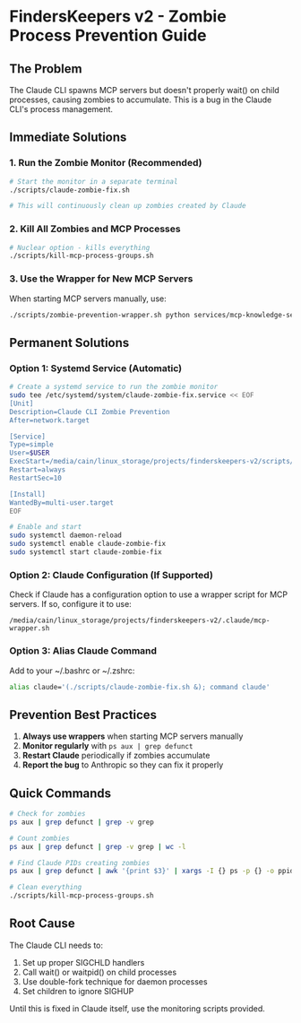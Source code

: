 # FindersKeepers v2 - Zombie Process Prevention Guide

## The Problem
The Claude CLI spawns MCP servers but doesn't properly wait() on child processes, causing zombies to accumulate. This is a bug in the Claude CLI's process management.

## Immediate Solutions

### 1. Run the Zombie Monitor (Recommended)
```bash
# Start the monitor in a separate terminal
./scripts/claude-zombie-fix.sh

# This will continuously clean up zombies created by Claude
```

### 2. Kill All Zombies and MCP Processes
```bash
# Nuclear option - kills everything
./scripts/kill-mcp-process-groups.sh
```

### 3. Use the Wrapper for New MCP Servers
When starting MCP servers manually, use:
```bash
./scripts/zombie-prevention-wrapper.sh python services/mcp-knowledge-server/src/knowledge_server.py
```

## Permanent Solutions

### Option 1: Systemd Service (Automatic)
```bash
# Create a systemd service to run the zombie monitor
sudo tee /etc/systemd/system/claude-zombie-fix.service << EOF
[Unit]
Description=Claude CLI Zombie Prevention
After=network.target

[Service]
Type=simple
User=$USER
ExecStart=/media/cain/linux_storage/projects/finderskeepers-v2/scripts/claude-zombie-fix.sh
Restart=always
RestartSec=10

[Install]
WantedBy=multi-user.target
EOF

# Enable and start
sudo systemctl daemon-reload
sudo systemctl enable claude-zombie-fix
sudo systemctl start claude-zombie-fix
```

### Option 2: Claude Configuration (If Supported)
Check if Claude has a configuration option to use a wrapper script for MCP servers. If so, configure it to use:
```
/media/cain/linux_storage/projects/finderskeepers-v2/.claude/mcp-wrapper.sh
```

### Option 3: Alias Claude Command
Add to your ~/.bashrc or ~/.zshrc:
```bash
alias claude='(./scripts/claude-zombie-fix.sh &); command claude'
```

## Prevention Best Practices

1. **Always use wrappers** when starting MCP servers manually
2. **Monitor regularly** with `ps aux | grep defunct`
3. **Restart Claude** periodically if zombies accumulate
4. **Report the bug** to Anthropic so they can fix it properly

## Quick Commands

```bash
# Check for zombies
ps aux | grep defunct | grep -v grep

# Count zombies
ps aux | grep defunct | grep -v grep | wc -l

# Find Claude PIDs creating zombies
ps aux | grep defunct | awk '{print $3}' | xargs -I {} ps -p {} -o ppid= | sort | uniq

# Clean everything
./scripts/kill-mcp-process-groups.sh
```

## Root Cause
The Claude CLI needs to:
1. Set up proper SIGCHLD handlers
2. Call wait() or waitpid() on child processes
3. Use double-fork technique for daemon processes
4. Set children to ignore SIGHUP

Until this is fixed in Claude itself, use the monitoring scripts provided.